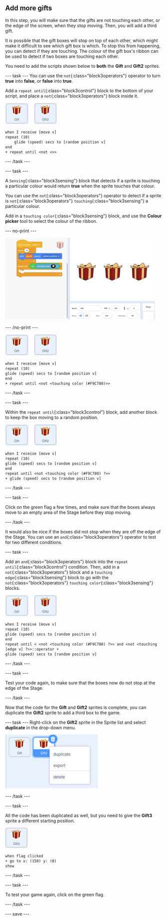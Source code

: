 ## Add more gifts

In this step, you will make sure that the gifts are not touching each other, or the edge of the screen, when they stop moving. Then, you will add a third gift.

It is possible that the gift boxes will stop on top of each other, which might make it difficult to see which gift box is which. To stop this from happening, you can detect if they are touching. The colour of the gift box's ribbon can be used to detect if two boxes are touching each other.

You need to add the scripts shown below to **both** the **Gift** and **Gift2** sprites.

--- task --- You can use the `not`{:class="block3operators"} operator to turn **true** into **false**, or **false** into **true**.

Add a `repeat until`{:class="block3control"} block to the bottom of your script, and place a `not`{:class="block3operators"} block inside it.

![image of gift sprite](images/gift-gift2-sprite.png)


```blocks3
when I receive [move v]
repeat (10)
    glide (speed) secs to [random position v]
end
+ repeat until <not <>>
```

--- /task ---

--- task ---

A `Sensing`{:class="block3sensing"} block that detects if a sprite is touching a particular colour would return **true** when the sprite touches that colour.

You can use the `not`{:class="block3operators"} operator to detect if a sprite is `not`{:class="block3operators"} `touching`{:class="block3sensing"} a particular colour.

Add in a `touching color`{:class="block3sensing"} block, and use the **Colour picker** tool to select the colour of the ribbon.

--- no-print ---

![animated gif showing the colour picker being used to select the colour of the gift ribbon](images/color-picker.gif)

--- /no-print ---

![image of gift sprite](images/gift-gift2-sprite.png)

```blocks3
when I receive [move v]
repeat (10)
glide (speed) secs to [random position v]
end
+ repeat until <not <touching color (#F9C780)>>
```

--- /task ---

--- task ---

Within the `repeat until`{:class="block3control"} block, add another block to keep the box moving to a random position.

![image of gift sprite](images/gift-gift2-sprite.png)

```blocks3
when I receive [move v]
repeat (10)
glide (speed) secs to [random position v]
end
repeat until <not <touching color (#F9C780) ?>>
+ glide (speed) secs to [random position v]
```

--- /task ---

--- task ---

Click on the green flag a few times, and make sure that the boxes always move to an empty area of the Stage before they stop moving.

--- /task ---

It would also be nice if the boxes did not stop when they are off the edge of the Stage. You can use an `and`{:class="block3operators"} operator to test for two different conditions.

--- task ---

Add an `and`{:class="block3operators"} block into the `repeat until`{:class="block3control"} condition. Then, add in a `not`{:class="block3operators"} block and a `touching edge`{:class="block3sensing"} block to go with the `not`{:class="block3operators"} `touching color`{:class="block3sensing"} blocks.

![image of gift sprite](images/gift-gift2-sprite.png)

```blocks3
when I receive [move v]
repeat (10)
glide (speed) secs to [random position v]
end
repeat until < <not <touching color (#F9C780) ?>> and <not <touching [edge v] ?>>::operator +
glide (speed) secs to [random position v]
```

--- /task ---

--- task ---

Test your code again, to make sure that the boxes now do not stop at the edge of the Stage.

--- /task ---

Now that the code for the **Gift** and **Gift2** sprites is complete, you can duplicate the **Gift2** sprite to add a third box to the game.

--- task --- Right-click on the **Gift2** sprite in the Sprite list and select **duplicate** in the drop-down menu.

![image showing drop down menu with duplicate selected](images/duplicate-sprite.png)

--- /task ---

--- task ---

All the code has been duplicated as well, but you need to give the **Gift3** sprite a different starting position.

![image of gift3 sprite](images/gift3-sprite.png)

```blocks3
when flag clicked
+ go to x: (150) y: (0)
show
```
--- /task ---

--- task ---

To test your game again, click on the green flag.

--- /task ---

--- save ---
